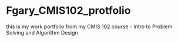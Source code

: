 # Fgary_CMIS102_protfolio
this is my work portfolio from my CMIS 102 course - Intro to Problem Solving and Algorithm Design

